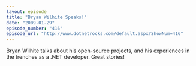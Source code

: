 ```yaml
---
layout: episode
title: "Bryan Wilhite Speaks!"
date: "2009-01-29"
episode_number: "416"
episode_url: "http://www.dotnetrocks.com/default.aspx?ShowNum=416"
---
```


Bryan Wilhite talks about his open-source projects, and his experiences in the trenches as a .NET developer. Great stories!
